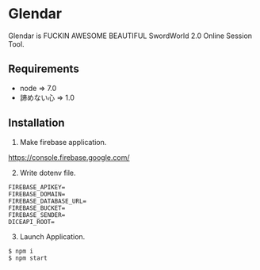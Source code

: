 # Glendar

Glendar is FUCKIN AWESOME BEAUTIFUL SwordWorld 2.0 Online Session Tool.

## Requirements

* node => 7.0
* 諦めない心 => 1.0

## Installation

1. Make firebase application.

https://console.firebase.google.com/

2. Write dotenv file.

```dotenv
FIREBASE_APIKEY=
FIREBASE_DOMAIN=
FIREBASE_DATABASE_URL=
FIREBASE_BUCKET=
FIREBASE_SENDER=
DICEAPI_ROOT=
```

3. Launch Application.

```
$ npm i
$ npm start
```
